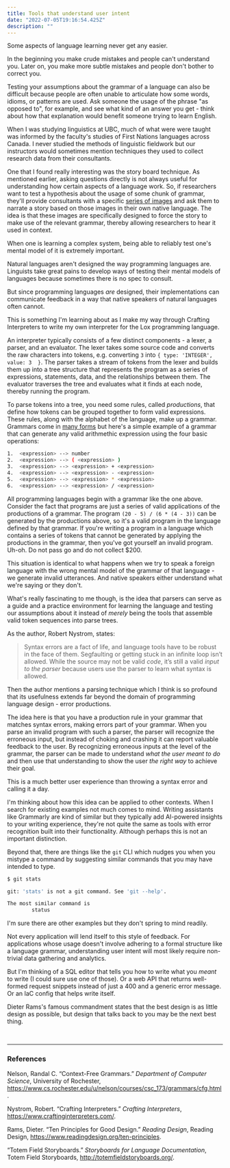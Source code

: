 ```yaml
---
title: Tools that understand user intent
date: "2022-07-05T19:16:54.425Z"
description: ""
---
```


Some aspects of language learning never get any easier. 

In the beginning you make crude mistakes and people can't understand you. Later on, you make more subtle mistakes and people don't bother to correct you.

Testing your assumptions about the grammar of a language can also be difficult because people are often unable to articulate how some words, idioms, or patterns are used. Ask someone the usage of the phrase "as opposed to", for example, and see what kind of an answer you get - think about how that explanation would benefit someone trying to learn English.

When I was studying linguistics at UBC, much of what were were taught was informed by the faculty's studies of First Nations languages across Canada. I never studied the methods of linguistic fieldwork but our instructors would sometimes mention techniques they used to collect research data from their consultants.

One that I found really interesting was the story board technique. As mentioned earlier, asking questions directly is not always useful for understanding how certain aspects of a language work. So, if researchers want to test a hypothesis about the usage of some chunk of grammar, they'll provide consultants with a specific [series of images](http://totemfieldstoryboards.org/) and ask them to narrate a story based on those images in their own native language. The idea is that these images are specifically designed to force the story to make use of the relevant grammar, thereby allowing researchers to hear it used in context.

When one is learning a complex system, being able to reliably test one's mental model of it is extremely important.

Natural languages aren't designed the way programming languages are. Linguists take great pains to develop ways of testing their mental models of languages because sometimes there is no spec to consult.

But since programming languages *are* designed, their implementations can communicate feedback in a way that native speakers of natural languages often cannot.

This is something I'm learning about as I make my way through Crafting Interpreters to write my own interpreter for the Lox programming language.

An interpreter typically consists of a few distinct components - a lexer, a parser, and an evaluator. The lexer takes some source code and converts the raw characters into tokens, e.g. converting `3` into `{ type: 'INTEGER', value: 3  }`. The parser takes a stream of tokens from the lexer and builds them up into a tree structure that represents the program as a series of expressions, statements, data, and the relationships between them. The evaluator traverses the tree and evaluates what it finds at each node, thereby running the program.

To parse tokens into a tree, you need some rules, called *productions*, that define how tokens can be grouped together to form valid expressions. These rules, along with the alphabet of the language, make up a grammar. Grammars come in [many forms](https://en.wikipedia.org/wiki/Formal_grammar) but here's a simple example of a grammar that can generate any valid arithmethic expression using the four basic operations:

```sh
1.  <expression> --> number
2.  <expression> --> ( <expression> )
3.  <expression> --> <expression> + <expression>
4.  <expression> --> <expression> - <expression>
5.  <expression> --> <expression> * <expression>
6.  <expression> --> <expression> / <expression>
```

All programming languages begin with a grammar like the one above. Consider the fact that programs are just a series of valid applications of the productions of a grammar. The program `(20 - 5) / (6 * (4 - 3))` can be generated by the productions above, so it's a valid program in the language defined by that grammar. If you're writing a program in a language which contains a series of tokens that cannot be generated by applying the productions in the grammar, then you've got yourself an invalid program. Uh-oh. Do not pass go and do not collect $200.

This situation is identical to what happens when we try to speak a foreign language with the wrong mental model of the grammar of that language - we generate invalid utterances. And native speakers either understand what we're saying or they don't. 

What's really fascinating to me though, is the idea that parsers can serve as a guide and a practice environment for learning the language and testing our assumptions about it instead of *merely* being the tools that assemble valid token sequences into parse trees.

As the author, Robert Nystrom, states:

> Syntax errors are a fact of life, and language tools have to be robust in the face of them. Segfaulting or getting stuck in an infinite loop isn’t allowed. While the source may not be valid _code_, it’s still a valid _input to the parser_ because users use the parser to learn what syntax is allowed. 

Then the author mentions a parsing technique which I think is so profound that its usefulness extends far beyond the domain of programming language design - error productions.

The idea here is that you have a production rule in your grammar that matches syntax errors, making errors part of your grammar.  When you parse an invalid program with such a parser, the parser will recognize the erroneous input, but instead of choking and crashing it can report valuable feedback to the user. By recognizing erroneous inputs at the level of the grammar, the parser can be made to understand *what the user meant to do* and then use that understanding to show the user *the right way* to achieve their goal.

This is a much better user experience than throwing a syntax error and calling it a day.

I'm thinking about how this idea can be applied to other contexts. When I search for existing examples not much comes to mind. Writing assistants like Grammarly are kind of similar but they typically add AI-powered insights to your writing experience, they're not quite the same as tools with error recognition built into their functionality. Although perhaps this is not an important distinction.

Beyond that, there are things like the `git` CLI which nudges you when you mistype a command by suggesting similar commands that you may have intended to type. 

```sh
$ git stats

git: 'stats' is not a git command. See 'git --help'.

The most similar command is
        status
```
I'm sure there are other examples but they don't spring to mind readily.

Not every application will lend itself to this style of feedback. For applications whose usage doesn't involve adhering to a formal structure like a language grammar, understanding user intent will most likely require non-trivial data gathering and analytics.

But I'm thinking of a SQL editor that tells you how to write what you *meant* to write (I could sure use one of those). Or a web API that returns well-formed request snippets instead of just a 400 and a generic error message. Or an IaC config that helps write itself.

Dieter Rams's famous commandment states that the best design is as little design as possible, but design that talks back to you may be the next best thing.

<br />

----

<div style="word-break: break-word;">

### References

Nelson, Randal C. “Context-Free Grammars.” _Department of Computer Science_, University of Rochester, https://www.cs.rochester.edu/u/nelson/courses/csc_173/grammars/cfg.html.

Nystrom, Robert. “Crafting Interpreters.” _Crafting Interpreters_, https://www.craftinginterpreters.com/.

Rams, Dieter. “Ten Principles for Good Design.” _Reading Design_, Reading Design, https://www.readingdesign.org/ten-principles.

“Totem Field Storyboards.” _Storyboards for Language Documentation_, Totem Field Storyboards, http://totemfieldstoryboards.org/.

</div>

